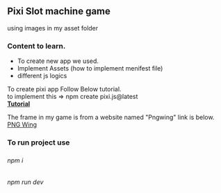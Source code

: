 <h2>Pixi Slot machine game</h2>
<div> using images in my asset folder</div>

<h3>Content to learn.</h3>
<ul>
    <li>To create new app we used.</li>
    <li>Implement Assets (how to implement menifest file)</li>
    <li>different js logics</li>
</ul>

To create pixi app Follow Below tutorial.</br>
to implement this => npm create pixi.js@latest</br>
<a href="https://pixijs.io/create-pixi/img/demo.gif"><b>Tutorial</b></a>



The frame in my game is from a website named "Pngwing" link is below. </br>
<a href="https://www.pngwing.com/en/free-png-zvthf/download">PNG Wing</a>

<h3>To run project use<h3>
<h6>npm i</h6>
<h6>npm run dev</h6>